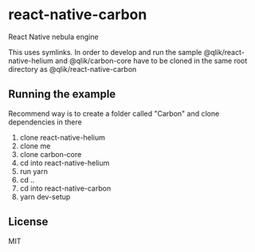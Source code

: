 # react-native-carbon

React Native nebula engine

This uses symlinks.  In order to develop and run the sample @qlik/react-native-helium and @qlik/carbon-core have to be cloned in the same root directory as @qlik/react-native-carbon

## Running the example
Recommend way is to create a folder called "Carbon" and clone dependencies in there
1. clone react-native-helium
2. clone me
3. clone carbon-core
4. cd into react-native-helium
5. run yarn
6. cd ..
7. cd into react-native-carbon
5. yarn dev-setup

## License

MIT
